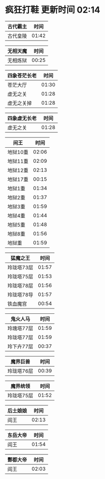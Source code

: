 # 疯狂打鞋 更新时间 02:14

| 古代霸主   | 时间    |
|--------|-------|
| 古代皇陵 | 01:42 |

| 无相天魔   | 时间    |
|--------|-------|
| 无相炼狱 | 00:25 |

| 四象苍茫长老   | 时间    |
|--------|-------|
| 苍茫大厅 | 01:30 |
| 虚无之关 | 01:28 |
| 虚无之关掉 | 01:28 |

| 四象虚无长老   | 时间    |
|--------|-------|
| 虚无之关 | 01:28 |

| 间王   | 时间    |
|--------|-------|
| 地狱10重 | 02:06 |
| 地狱11重 | 02:09 |
| 地狱12重 | 02:13 |
| 地狱17重 | 00:15 |
| 地狱1重 | 01:34 |
| 地狱2重 | 01:37 |
| 地狱3重 | 01:59 |
| 地狱4重 | 01:44 |
| 地狱5重 | 01:48 |
| 地狱8重 | 01:56 |
| 地狱重 | 01:59 |

| 猛魔之王   | 时间    |
|--------|-------|
| 玲珑塔73层 | 01:57 |
| 玲珑塔75层 | 01:53 |
| 玲珑塔78层 | 01:56 |
| 玲珑塔78导 | 01:57 |
| 铁血魔宫 | 00:54 |

| 鬼火人马   | 时间    |
|--------|-------|
| 玲瑰塔77层 | 01:59 |
| 玲珑塔77层 | 01:59 |
| 玲下卉77层 | 00:37 |

| 魔界巨兽   | 时间    |
|--------|-------|
| 玲珑塔76层 | 00:39 |

| 魔界统领   | 时间    |
|--------|-------|
| 玲珑塔75层 | 01:52 |

| 后土娘娘   | 时间    |
|--------|-------|
| 阎王 | 02:13 |

| 东岳大帝   | 时间    |
|--------|-------|
| 阎王 | 01:54 |

| 酆都大帝   | 时间    |
|--------|-------|
| 阎王 | 02:03 |